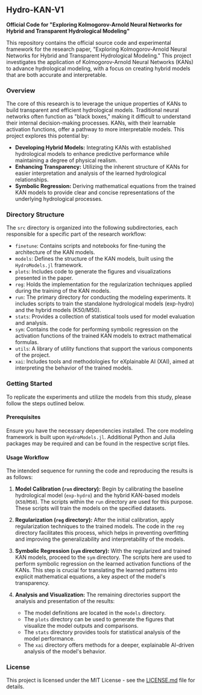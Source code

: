 ## Hydro-KAN-V1

**Official Code for "Exploring Kolmogorov-Arnold Neural Networks for Hybrid and Transparent Hydrological Modeling"**

This repository contains the official source code and experimental framework for the research paper, "Exploring Kolmogorov-Arnold Neural Networks for Hybrid and Transparent Hydrological Modeling." This project investigates the application of Kolmogorov-Arnold Neural Networks (KANs) to advance hydrological modeling, with a focus on creating hybrid models that are both accurate and interpretable.

### Overview

The core of this research is to leverage the unique properties of KANs to build transparent and efficient hydrological models. Traditional neural networks often function as "black boxes," making it difficult to understand their internal decision-making processes. KANs, with their learnable activation functions, offer a pathway to more interpretable models. This project explores this potential by:

* **Developing Hybrid Models:** Integrating KANs with established hydrological models to enhance predictive performance while maintaining a degree of physical realism.
* **Enhancing Transparency:** Utilizing the inherent structure of KANs for easier interpretation and analysis of the learned hydrological relationships.
* **Symbolic Regression:** Deriving mathematical equations from the trained KAN models to provide clear and concise representations of the underlying hydrological processes.

### Directory Structure

The `src` directory is organized into the following subdirectories, each responsible for a specific part of the research workflow:

* `finetune`: Contains scripts and notebooks for fine-tuning the architecture of the KAN models.
* `models`: Defines the structure of the KAN models, built using the `HydroModels.jl` framework.
* `plots`: Includes code to generate the figures and visualizations presented in the paper.
* `reg`: Holds the implementation for the regularization techniques applied during the training of the KAN models.
* `run`: The primary directory for conducting the modeling experiments. It includes scripts to train the standalone hydrological models (exp-hydro) and the hybrid models (K50/M50).
* `stats`: Provides a collection of statistical tools used for model evaluation and analysis.
* `sym`: Contains the code for performing symbolic regression on the activation functions of the trained KAN models to extract mathematical formulas.
* `utils`: A library of utility functions that support the various components of the project.
* `xai`: Includes tools and methodologies for eXplainable AI (XAI), aimed at interpreting the behavior of the trained models.

### Getting Started

To replicate the experiments and utilize the models from this study, please follow the steps outlined below.

#### Prerequisites

Ensure you have the necessary dependencies installed. The core modeling framework is built upon `HydroModels.jl`. Additional Python and Julia packages may be required and can be found in the respective script files.

#### Usage Workflow

The intended sequence for running the code and reproducing the results is as follows:

1.  **Model Calibration (`run` directory):**
    Begin by calibrating the baseline hydrological model (`exp-hydro`) and the hybrid KAN-based models (`K50`/`M50`). The scripts within the `run` directory are used for this purpose. These scripts will train the models on the specified datasets.

2.  **Regularization (`reg` directory):**
    After the initial calibration, apply regularization techniques to the trained models. The code in the `reg` directory facilitates this process, which helps in preventing overfitting and improving the generalizability and interpretability of the models.

3.  **Symbolic Regression (`sym` directory):**
    With the regularized and trained KAN models, proceed to the `sym` directory. The scripts here are used to perform symbolic regression on the learned activation functions of the KANs. This step is crucial for translating the learned patterns into explicit mathematical equations, a key aspect of the model's transparency.

4.  **Analysis and Visualization:**
    The remaining directories support the analysis and presentation of the results:
    * The model definitions are located in the `models` directory.
    * The `plots` directory can be used to generate the figures that visualize the model outputs and comparisons.
    * The `stats` directory provides tools for statistical analysis of the model performance.
    * The `xai` directory offers methods for a deeper, explainable AI-driven analysis of the model's behavior.

### License

This project is licensed under the MIT License - see the [LICENSE.md](LICENSE.md) file for details.
